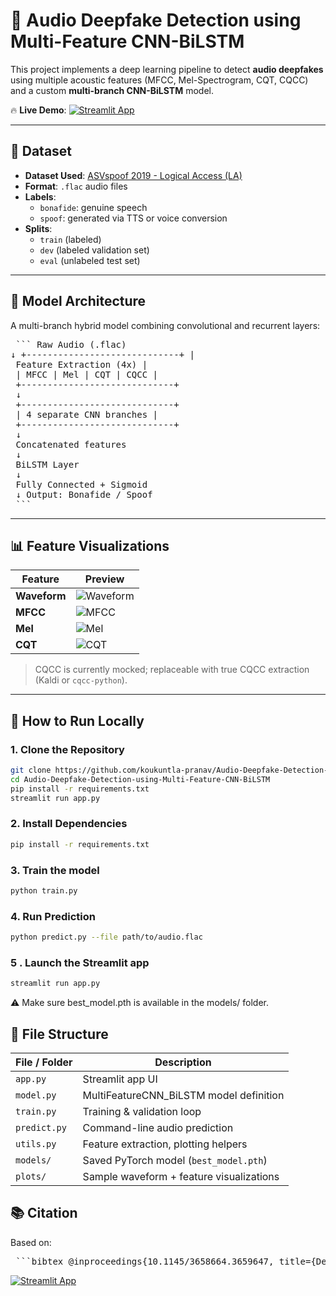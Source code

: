 
# 🎤 Audio Deepfake Detection using Multi-Feature CNN-BiLSTM

This project implements a deep learning pipeline to detect **audio deepfakes** using multiple acoustic features (MFCC, Mel-Spectrogram, CQT, CQCC) and a custom **multi-branch CNN-BiLSTM** model.

🔥 **Live Demo**:  [![Streamlit App](https://img.shields.io/badge/Live%20Demo-Streamlit-brightgreen?logo=streamlit)](https://audio-deepfake-detection-using-multi-feature-cnn-bilstm-ncvfow.streamlit.app/)

---

## 📂 Dataset

- **Dataset Used**: [ASVspoof 2019 - Logical Access (LA)](https://www.asvspoof.org/index2019.html)
- **Format**: `.flac` audio files
- **Labels**:
  - `bonafide`: genuine speech
  - `spoof`: generated via TTS or voice conversion
- **Splits**:
  - `train` (labeled)
  - `dev` (labeled validation set)
  - `eval` (unlabeled test set)

---

## 🧠 Model Architecture

A multi-branch hybrid model combining convolutional and recurrent layers:

<pre> ``` Raw Audio (.flac) 
↓ +-----------------------------+ |
 Feature Extraction (4x) | 
 | MFCC | Mel | CQT | CQCC | 
 +-----------------------------+ 
 ↓ 
 +-----------------------------+ 
 | 4 separate CNN branches | 
 +-----------------------------+ 
 ↓ 
 Concatenated features 
 ↓ 
 BiLSTM Layer 
 ↓ 
 Fully Connected + Sigmoid 
 ↓ Output: Bonafide / Spoof 
 ``` </pre>



---



## 📊 Feature Visualizations

| Feature       | Preview |
|---------------|---------|
| **Waveform**  | ![Waveform](plots/waveform.png) |
| **MFCC**      | ![MFCC](plots/mfcc.png)         |
| **Mel**       | ![Mel](plots/mel.png)           |
| **CQT**       | ![CQT](plots/cqt.png)           |

> CQCC is currently mocked; replaceable with true CQCC extraction (Kaldi or `cqcc-python`).

---

## 🚀 How to Run Locally

### 1. Clone the Repository

```bash
git clone https://github.com/koukuntla-pranav/Audio-Deepfake-Detection-using-Multi-Feature-CNN-BiLSTM.git
cd Audio-Deepfake-Detection-using-Multi-Feature-CNN-BiLSTM
pip install -r requirements.txt
streamlit run app.py
```

### 2. Install Dependencies 
```bash 
pip install -r requirements.txt
```
### 3. Train the model
``` bash
python train.py
```
### 4. Run Prediction 
``` bash
python predict.py --file path/to/audio.flac

```

### 5 . Launch the Streamlit app
``` bash 
streamlit run app.py
```

⚠️ Make sure best_model.pth is available in the models/ folder.
## 📁 File Structure

| File / Folder       | Description                                      |
|---------------------|--------------------------------------------------|
| `app.py`            | Streamlit app UI                                 |
| `model.py`          | MultiFeatureCNN_BiLSTM model definition          |
| `train.py`          | Training & validation loop                       |
| `predict.py`        | Command-line audio prediction                    |
| `utils.py`          | Feature extraction, plotting helpers             |
| `models/`           | Saved PyTorch model (`best_model.pth`)           |
| `plots/`            | Sample waveform + feature visualizations         |



## 📚 Citation

Based on:

<pre> ```bibtex @inproceedings{10.1145/3658664.3659647, title={Detecting Audio Deepfakes: Integrating CNN and BiLSTM with Multi-Feature Concatenation}, author={Wani, Taiba Majid and Qadri, Syed Asif Ahmad and Comminiello, Danilo and Amerini, Irene}, booktitle={Proceedings of the 2024 ACM Workshop on Information Hiding and Multimedia Security}, year={2024} } ``` </pre>


[![Streamlit App](https://img.shields.io/badge/Live%20Demo-Streamlit-brightgreen?logo=streamlit)](https://audio-deepfake-detection-using-multi-feature-cnn-bilstm-ncvfow.streamlit.app/)
